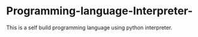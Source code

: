 # Programming-language-Interpreter-
This is a self build programming language using python interpreter. 
